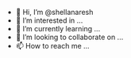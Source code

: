 - 👋 Hi, I’m @shellanaresh
- 👀 I’m interested in ...
- 🌱 I’m currently learning ...
- 💞️ I’m looking to collaborate on ...
- 📫 How to reach me ...

<!---
shellanaresh/shellanaresh is a ✨ special ✨ repository because its `README.md` (this file) appears on your GitHub profile.
You can click the Preview link to take a look at your changes.
--->
